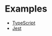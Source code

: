 # Examples

- [TypeScript](https://github.com/vercel/next-learn/tree/master/basics/typescript-final)
- [Jest](https://github.com/vercel/next.js/tree/canary/examples/with-jest)
